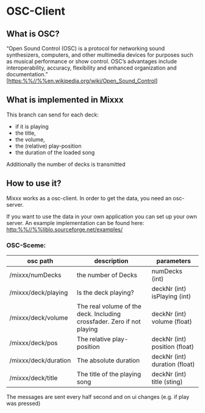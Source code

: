 # OSC-Client

## What is OSC?

“Open Sound Control (OSC) is a protocol for networking sound
synthesizers, computers, and other multimedia devices for purposes such
as musical performance or show control. OSC’s advantages include
interoperability, accuracy, flexibility and enhanced organization and
documentation.”
\[<https:%%//%%en.wikipedia.org/wiki/Open_Sound_Control>\]

## What is implemented in Mixxx

This branch can send for each deck:

  - if it is playing 
  - the title, 
  - the volume, 
  - the (relative) play-position 
  - the duration of the loaded song

Additionally the number of decks is transmitted

## How to use it?

Mixxx works as a osc-client. In order to get the data, you need an
osc-server.

If you want to use the data in your own application you can set up your
own server. An example implementation can be found here:
<http:%%//%%liblo.sourceforge.net/examples/>

### OSC-Sceme:

| osc path             | description                                                            | parameters                    |
| -------------------- | ---------------------------------------------------------------------- | ----------------------------- |
| /mixxx/numDecks      | the number of Decks                                                    | numDecks (int)                |
| /mixxx/deck/playing  | Is the deck playing?                                                   | deckNr (int) isPlaying (int)  |
| /mixxx/deck/volume   | The real volume of the deck. Including crossfader. Zero if not playing | deckNr (int) volume (float)   |
| /mixxx/deck/pos      | The relative play-position                                             | deckNr (int) position (float) |
| /mixxx/deck/duration | The absolute duration                                                  | deckNr (int) duration (float) |
| /mixxx/deck/title    | The title of the playing song                                          | deckNr (int) title (sting)    |

The messages are sent every half second and on ui changes (e.g. if play
was pressed)
